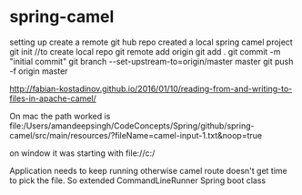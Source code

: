 # spring-camel
setting up
create a remote git hub repo
created a local spring camel project
git init //to create local repo
git remote add origin <git repo url>
git add .
git commit -m "initial commit"
git branch --set-upstream-to=origin/master master
git push -f origin master


http://fabian-kostadinov.github.io/2016/01/10/reading-from-and-writing-to-files-in-apache-camel/

On mac the path worked is
file:/Users/amandeepsingh/CodeConcepts/Spring/github/spring-camel/src/main/resources/?fileName=camel-input-1.txt&noop=true

on window it was starting with
file://c:/<rest of the path>

Application needs to keep running otherwise camel route doesn't get time to pick the file. 
So extended CommandLineRunner Spring boot class